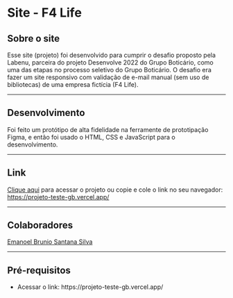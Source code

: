 # Site - F4 Life

## Sobre o site
Esse site (projeto) foi desenvolvido para cumprir o desafio proposto pela Labenu, parceira do projeto Desenvolve 2022 do Grupo Boticário, como uma das etapas no processo seletivo do Grupo Boticário. O desafio era fazer um site responsivo com validação de e-mail manual (sem uso de bibliotecas) de uma empresa fictícia (F4 Life).

<hr>

## Desenvolvimento
Foi feito um protótipo de alta fidelidade na ferramente de prototipação Figma, e então foi usado o HTML, CSS e JavaScript para o desenvolvimento.

<hr>

## Link
<a href="https://projeto-teste-gb.vercel.app/" target="_blank">Clique aqui</a> para acessar o projeto ou copie e cole o link no seu navegador: https://projeto-teste-gb.vercel.app/

<hr>

## Colaboradores
<a href="https://github.com/emanoelbrunio" target="_blank">Emanoel Brunio Santana Silva</a>

<hr>

## Pré-requisitos
<ul>
    <li>Acessar o link: <a>https://projeto-teste-gb.vercel.app/</a></li>
    
</ul>

